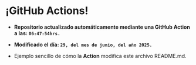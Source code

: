 # ¡GitHub Actions!
* **Repositorio actualizado automáticamente mediante una GitHub Action a las: `06:47:54hrs.`**
* **Modificado el día: `29, del mes de junio, del año 2025.`**

* Ejemplo sencillo de cómo la **Action** modifica este archivo README.md.
